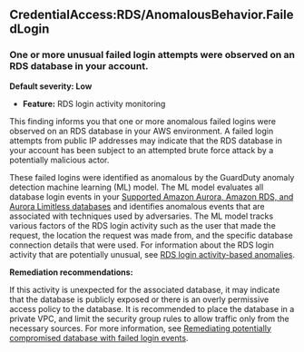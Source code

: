 CredentialAccess:RDS/AnomalousBehavior.FailedLogin
--------------------------------------------------

### One or more unusual failed login attempts were observed on an RDS database in your account.

**Default severity: Low**

* **Feature:** RDS login activity monitoring

This finding informs you that one or more anomalous failed logins were observed on an RDS database in your AWS environment. A failed login attempts from public IP addresses may indicate that the RDS database in your account has been subject to an attempted brute force attack by a potentially malicious actor.

These failed logins were identified as anomalous by the GuardDuty anomaly detection machine learning (ML) model. The ML model evaluates all database login events in your [Supported Amazon Aurora, Amazon RDS, and Aurora Limitless databases](https://docs.aws.amazon.com/guardduty/latest/ug/rds-protection.html#rds-pro-supported-db) and identifies anomalous events that are associated with techniques used by adversaries. The ML model tracks various factors of the RDS login activity such as the user that made the request, the location the request was made from, and the specific database connection details that were used. For information about the RDS login activity that are potentially unusual, see [RDS login activity-based anomalies](./guardduty_findings-summary.html#rds-pro-login-anomaly).

**Remediation recommendations:**

If this activity is unexpected for the associated database, it may indicate that the database is publicly exposed or there is an overly permissive access policy to the database. It is recommended to place the database in a private VPC, and limit the security group rules to allow traffic only from the necessary sources. For more information, see [Remediating potentially compromised database with failed login events](https://docs.aws.amazon.com/guardduty/latest/ug/guardduty-remediate-compromised-database-rds.html#gd-compromised-db-failed-attempt).